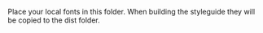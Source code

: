 Place your local fonts in this folder. When building the styleguide they will be copied to the dist folder.